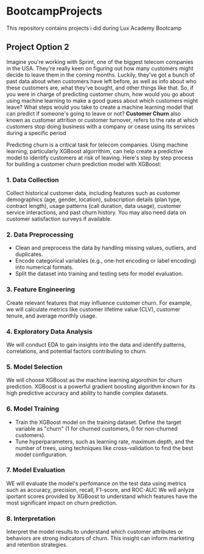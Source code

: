 # BootcampProjects
This repository contains projects i did during Lux Academy Bootcamp
## Project Option 2
Imagine you're working with Sprint, one of the biggest telecom companies in the USA. They're really keen on figuring out how many customers might decide to leave them in the coming months. Luckily, they've got a bunch of past data about when customers have left before, as well as info about who these customers are, what they've bought, and other things like that. So, if you were in charge of predicting customer churn, how would you go about using machine learning to make a good guess about which customers might leave? What steps would you take to create a machine learning model that can predict if someone's going to leave or not?
**Customer Churn** also known as customer attrition or customer turnover, refers to the rate at which customers stop doing business with a company or cease using its services during a specific period

Predicting churn is a critical task for telecom companies. Using machine learning, particularly XGBoost algorrithim, can help create a predictive model to identify customers at risk of leaving. Here's step by step process for building a customer churn prediction model with XGBoost:

### 1. Data Collection

Collect historical customer data, including features such as customer demographics (age, gender, location), subscription details (plan type, contract length), usage patterns (call duration, data usage), customer service interactions, and past churn history. You may also need data on customer satisfaction surveys if available.

### 2. Data Preprocessing
*  Clean and preprocess the data by handling missing values, outliers, and duplicates.
*  Encode categorical variables (e.g., one-hot encoding or label encoding) into numerical formats.
*  Split the dataset into training and testing sets for model evaluation.

### 3. Feature Engineering
Create relevant features that may influence customer churn. For example, we will calculate metrics like customer lifetime value (CLV), customer tenure, and average monthly usage.

### 4. Exploratory Data Analysis
We will conduct EDA to gain insights into the data and identify patterns, correlations, and potential factors contributing to churn.

### 5. Model Selection
We will choose XGBoost as the machine learning algorothim for churn prediction.
XGBoost is a powerful gradient boosting algorithm known for its high predictive accuracy and ability to handle complex datasets.

### 6. Model Training
* Train the XGBoost model on the training dataset. Define the target variable as "churn" (1 for churned customers, 0 for non-churned customers).
* Tune hyperparameters, such as learning rate, maximum depth, and the number of trees, using techniques like cross-validation to find the best model configuration.

### 7. Model Evaluation
WE will evaluate the model's perfomance on the test data using metrics such as accuracy, precision, recall, F1-score, and ROC-AUC
We will anlyze iportant scores provided by XGBoost to understand which features have the most significant impact on churn prediction.

### 8. Interpretation
Interpret the model results to understand which customer attributes or behaviors are strong indicators of churn. This insight can inform marketing and retention strategies.
